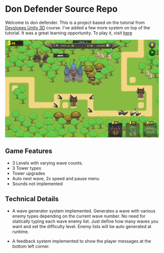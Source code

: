 # Don Defender Source Repo

Welcome to don defender. This is a project based on the tutorial from [Devslopes Unity 3D](https://www.udemy.com/course/devslopes-unity3d/) course.
I've added a few more system on top of the tutorial. It was a great learning opportunity. To play it, visit [here](https://donis3.github.io/unity-dondefender-build/)

![Gameplay of Don Defender](https://github.com/donis3/unity-dondefender-build/blob/main/img/dondefender_gameplay.gif)

## Game Features

-   3 Levels with varying wave counts.
-   3 Tower types
-   Tower upgrades
-   Auto next wave, 2x speed and pause menu
-   Sounds not implemented

## Technical Details

-   A wave generator system implemented. Generates a wave with various enemy types depending on the current wave number. No need for statically typing each wave enemy list. Just define how many waves you want and set the difficulty level. Enemy lists will be auto generated at runtime.

-   A feedback system implemented to show the player messages at the bottom left corner.
